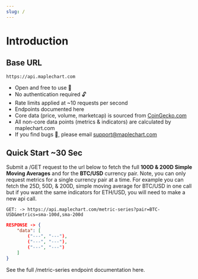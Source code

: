```yaml
---
slug: /
---
```


# Introduction

## Base URL

```
https://api.maplechart.com
```

* Open and free to use 🙌
* No authentication required 🔓
* Rate limits applied at ~10 requests per second
* Endpoints documented here
* Core  data (price, volume, marketcap) is sourced from [CoinGecko.com](https://www.coingecko.com/en/api)
* All non-core data points (metrics & indicators) are calculated by maplechart.com
* If you find bugs 🐛, please email support@maplechart.com

## Quick Start ~30 Sec
Submit a /GET request to the url below to fetch the full **100D & 200D Simple Moving Averages** and for the **BTC/USD** currency pair. Note, you can only request metrics for a single currency pair at a time. For example you can fetch the 25D, 50D, & 200D, simple moving average for BTC/USD in one call but if you want the same indicators for ETH/USD, you will need to make a new api call.
```
GET: -> https://api.maplechart.com/metric-series?pair=BTC-USD&metrics=sma-100d,sma-200d
```
```json
RESPONSE -> {
    "data": [
        ("---", "---"),
        ("---", "---"),
        ("---", "---")
    ]
}
```

See the full /metric-series endpoint documentation here.